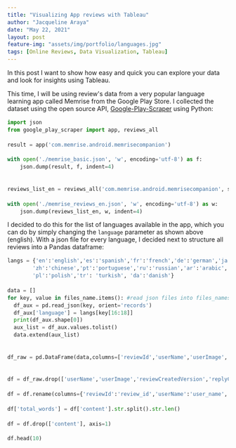 ```yaml
---
title: "Visualizing App reviews with Tableau"
author: "Jacqueline Araya"
date: "May 22, 2021"
layout: post
feature-img: "assets/img/portfolio/languages.jpg"
tags: [Online Reviews, Data Visualization, Tableau]
---
```


In this post I want to show how easy and quick you can explore your data and look for insights using Tableau.

This time, I will be using review's data from a very popular language learning app called Memrise from the Google Play Store. I collected the dataset using the open source API, [Google-Play-Scraper](https://pypi.org/project/google-play-scraper/) using Python:


```python
import json
from google_play_scraper import app, reviews_all

result = app('com.memrise.android.memrisecompanion')

with open('./memrise_basic.json', 'w', encoding='utf-8') as f:
	json.dump(result, f, indent=4)


reviews_list_en = reviews_all('com.memrise.android.memrisecompanion', sleep_milliseconds=100, language='en')

with open('./memrise_reviews_en.json', 'w', encoding='utf-8') as w:
	json.dump(reviews_list_en, w, indent=4)
```

I decided to do this for the list of languages available in the app, which you can do by simply changing the `language` parameter as shown above (english). With a json file for every language, I decided next to structure all reviews into a Pandas dataframe:


```python
langs = {'en':'english','es':'spanish','fr':'french','de':'german','ja':'japanese','it':'italian','ko':'korean',\
		'zh':'chinese','pt':'portuguese','ru':'russian','ar':'arabic','nl':'dutch','sv':'swedish','no':'norwegian',\
		'pl':'polish','tr': 'turkish', 'da':'danish'}

data = []
for key, value in files_name.items(): #read json files into files_names dictionary
  df_aux = pd.read_json(key, orient='records')
  df_aux['language'] = langs[key[16:18]]
  print(df_aux.shape[0])
  aux_list = df_aux.values.tolist()
  data.extend(aux_list)
  

df_raw = pd.DataFrame(data,columns=['reviewId','userName','userImage','content','score','thumbsUpCount','reviewCreatedVersion','at','replyContent','repliedAt','language'])


df = df_raw.drop(['userName','userImage','reviewCreatedVersion','replyContent','repliedAt'], axis=1)

df = df.rename(columns={'reviewId':'review_id','userName':'user_name', 'thumbsUpCount':'thumbsup_count', 'at':'timestamp'})

df['total_words'] = df['content'].str.split().str.len()

df = df.drop(['content'], axis=1)

df.head(10)
```
<div>
              <style scoped>
                  .dataframe tbody tr th:only-of-type {
                      vertical-align: middle;
                  }
              
                  .dataframe tbody tr th {
                      vertical-align: top;
                  }
              
                  .dataframe thead th {
                      text-align: right;
                  }
              </style>
              <table border=\"1\" class=\"dataframe\">
                <thead>
                  <tr style=\"text-align: right;\">
                    <th></th>
                    <th>review_id</th>
                    <th>score</th>
                    <th>thumbsup_count</th>
                    <th>timestamp</th>
                    <th>language</th>
                    <th>total_words</th>
                  </tr>
                </thead>
                <tbody>
                  <tr>
                    <th>0</th>
                    <td>gp:AOqpTOHamIweFSBCS7OWLBfdyWjz3WgGmb0n8-MEeo5...</td>
                    <td>2</td>
                    <td>0</td>
                    <td>2021-05-19 15:44:07</td>
                    <td>english</td>
                    <td>16.0</td>
                  </tr>
                  <tr>
                    <th>1</th>
                    <td>gp:AOqpTOGI8LwkPYOi1l8BX2GJAEx-FKWmnVb1NK2UrAE...</td>
                    <td>5</td>
                    <td>0</td>
                    <td>2021-05-19 15:16:39</td>
                    <td>english</td>
                    <td>1.0</td>
                  </tr>
                  <tr>
                    <th>2</th>
                    <td>gp:AOqpTOHCthAjKSUTaGwEOycjfNY61otauSj_6kDwxhy...</td>
                    <td>4</td>
                    <td>0</td>
                    <td>2021-05-19 14:49:37</td>
                    <td>english</td>
                    <td>12.0</td>
                  </tr>
                  <tr>
                    <th>3</th>
                    <td>gp:AOqpTOEibnCpS70HfqEt0wqObDehV1GrFzQeKw9Jbtp...</td>
                    <td>5</td>
                    <td>0</td>
                    <td>2021-05-19 14:44:03</td>
                    <td>english</td>
                    <td>4.0</td>
                  </tr>
                  <tr>
                    <th>4</th>
                    <td>gp:AOqpTOFidYL61WOS0IsVF3tdBe2Of6Q28oEZfowTAJH...</td>
                    <td>5</td>
                    <td>0</td>
                    <td>2021-05-19 14:28:16</td>
                    <td>english</td>
                   <td>15.0</td>
                  </tr>
                  <tr>
                    <th>5</th>
                    <td>gp:AOqpTOGuXG3mnaWJ4Uj96R5hpCsWz-YGSkZ1Dd9xgLf...</td>
                    <td>4</td>
                    <td>0</td>
                    <td>2021-05-19 12:41:31</td>
                    <td>english</td>
                    <td>9.0</td>
                  </tr>
                  <tr>
                    <th>6</th>
                    <td>gp:AOqpTOEp_tmeJqpXiVjsSEeqc6IUNV8btLarVNESB04...</td>
                    <td>5</td>
                    <td>0</td>
                    <td>2021-05-19 12:23:26</td>
                    <td>english</td>
                    <td>2.0</td>
                  </tr>
                  <tr>
                    <th>7</th>
                    <td>gp:AOqpTOGZB1cGF07pZ8A6Gzr_RARdP4-BwljmaTnEDXi...</td>
                    <td>5</td>
                    <td>0</td>
                    <td>2021-05-19 12:16:25</td>
                    <td>english</td>
                    <td>2.0</td>
                  </tr>
                  <tr>
                    <th>8</th>
                    <td>gp:AOqpTOFjeVT0CnGViQUSEWLYkugC7Wyyh03CnIZxMqR...</td>
                    <td>4</td>
                    <td>0</td>
                    <td>2021-05-19 11:06:25</td>
                    <td>english</td>
                    <td>3.0</td>
                  </tr>
                  <tr>
                    <th>9</th>
                    <td>gp:AOqpTOHkCP3JjEm3V7FQ_JQQ9fCbOVLCORMBloB2aHq...</td>
                    <td>5</td>
                    <td>0</td>
                    <td>2021-05-19 09:19:35</td>
                    <td>english</td>
                    <td>38.0</td>
                  </tr>
                </tbody>
              </table>
              </div>





```python
df.to_csv('memrise_df_languages.csv', index=False)

```

After a couple of adjustments like dropping columns I won't use, renaming some of them, and creating a new column, I ended up with the following DataFrame:




<img src="/assets/img/portfolio/memrise_reviews/histogram_counts.png" style="display: block; margin: auto;" />




<img src="/assets/img/portfolio/memrise_reviews/hist_perlanguage.png" style="display: block; margin: auto;" />




<img src="/assets/img/portfolio/memrise_reviews/cumulative_count_language_all.jpg"  style="display: block; margin: auto;" />




<img src="/assets/img/portfolio/memrise_reviews/fraction_count_language_all.jpg"  style="display: block; margin: auto;" />



<img src="/assets/img/portfolio/memrise_reviews/fraction_count_language_english.jpg"  style="display: block; margin: auto;" />



<img src="/assets/img/portfolio/memrise_reviews/reviewcount_evolution_basic.jpg"  style="display: block; margin: auto;" />



<img src="/assets/img/portfolio/memrise_reviews/trends_byyear.jpg"  style="display: block; margin: auto;" />

